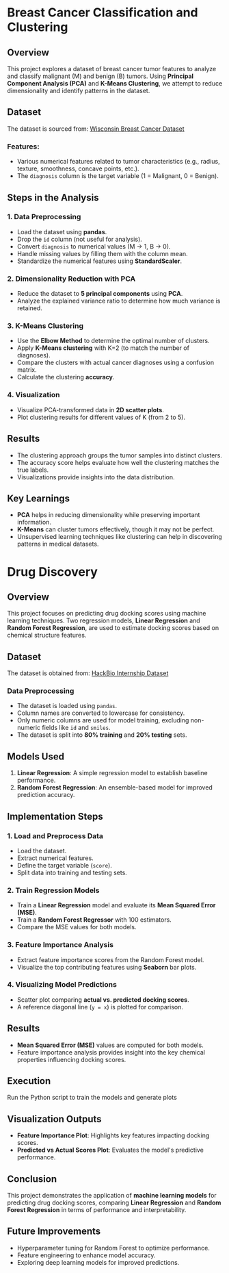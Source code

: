# Breast Cancer Classification and Clustering

## Overview
This project explores a dataset of breast cancer tumor features to analyze and classify malignant (M) and benign (B) tumors. Using **Principal Component Analysis (PCA)** and **K-Means Clustering**, we attempt to reduce dimensionality and identify patterns in the dataset.

## Dataset
The dataset is sourced from:
[Wisconsin Breast Cancer Dataset](https://raw.githubusercontent.com/PacktPublishing/Machine-Learning-in-Biotechnology-and-Life-Sciences/refs/heads/main/datasets/dataset_wisc_sd.csv)

### Features:
- Various numerical features related to tumor characteristics (e.g., radius, texture, smoothness, concave points, etc.).
- The `diagnosis` column is the target variable (1 = Malignant, 0 = Benign).

## Steps in the Analysis

### 1. Data Preprocessing
- Load the dataset using **pandas**.
- Drop the `id` column (not useful for analysis).
- Convert `diagnosis` to numerical values (M → 1, B → 0).
- Handle missing values by filling them with the column mean.
- Standardize the numerical features using **StandardScaler**.

### 2. Dimensionality Reduction with PCA
- Reduce the dataset to **5 principal components** using **PCA**.
- Analyze the explained variance ratio to determine how much variance is retained.

### 3. K-Means Clustering
- Use the **Elbow Method** to determine the optimal number of clusters.
- Apply **K-Means clustering** with K=2 (to match the number of diagnoses).
- Compare the clusters with actual cancer diagnoses using a confusion matrix.
- Calculate the clustering **accuracy**.

### 4. Visualization
- Visualize PCA-transformed data in **2D scatter plots**.
- Plot clustering results for different values of K (from 2 to 5).

## Results
- The clustering approach groups the tumor samples into distinct clusters.
- The accuracy score helps evaluate how well the clustering matches the true labels.
- Visualizations provide insights into the data distribution.

## Key Learnings
- **PCA** helps in reducing dimensionality while preserving important information.
- **K-Means** can cluster tumors effectively, though it may not be perfect.
- Unsupervised learning techniques like clustering can help in discovering patterns in medical datasets.




# Drug Discovery

## Overview
This project focuses on predicting drug docking scores using machine learning techniques. Two regression models, **Linear Regression** and **Random Forest Regression**, are used to estimate docking scores based on chemical structure features.

## Dataset
The dataset is obtained from:
[HackBio Internship Dataset](https://github.com/HackBio-Internship/2025_project_collection/raw/refs/heads/main/Python/Dataset/drug_class_struct.txt)

### Data Preprocessing
- The dataset is loaded using `pandas`.
- Column names are converted to lowercase for consistency.
- Only numeric columns are used for model training, excluding non-numeric fields like `id` and `smiles`.
- The dataset is split into **80% training** and **20% testing** sets.

## Models Used
1. **Linear Regression**: A simple regression model to establish baseline performance.
2. **Random Forest Regression**: An ensemble-based model for improved prediction accuracy.

## Implementation Steps
### 1. Load and Preprocess Data
- Load the dataset.
- Extract numerical features.
- Define the target variable (`score`).
- Split data into training and testing sets.

### 2. Train Regression Models
- Train a **Linear Regression** model and evaluate its **Mean Squared Error (MSE)**.
- Train a **Random Forest Regressor** with 100 estimators.
- Compare the MSE values for both models.

### 3. Feature Importance Analysis
- Extract feature importance scores from the Random Forest model.
- Visualize the top contributing features using **Seaborn** bar plots.

### 4. Visualizing Model Predictions
- Scatter plot comparing **actual vs. predicted docking scores**.
- A reference diagonal line (`y = x`) is plotted for comparison.

## Results
- **Mean Squared Error (MSE)** values are computed for both models.
- Feature importance analysis provides insight into the key chemical properties influencing docking scores.

## Execution
Run the Python script to train the models and generate plots

## Visualization Outputs
- **Feature Importance Plot**: Highlights key features impacting docking scores.
- **Predicted vs Actual Scores Plot**: Evaluates the model's predictive performance.

## Conclusion
This project demonstrates the application of **machine learning models** for predicting drug docking scores, comparing **Linear Regression** and **Random Forest Regression** in terms of performance and interpretability.

## Future Improvements
- Hyperparameter tuning for Random Forest to optimize performance.
- Feature engineering to enhance model accuracy.
- Exploring deep learning models for improved predictions.
